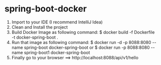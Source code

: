 # spring-boot-docker
1. Import to your IDE (I recommend IntelliJ Idea)
2. Clean and Install the project
3. Build Docker Image as following command:
  $ docker build -f Dockerfile -t docker-spring-boot .
4. Run that image as following command:
  $ docker run -d -p 8088:8080 --name spring-boot docker-spring-boot
  or
  $ docker run -p 8088:8080 --name spring-boot1 docker-spring-boot
5. Finally go to your browser ==> http://localhost:8088/api/v1/hello
